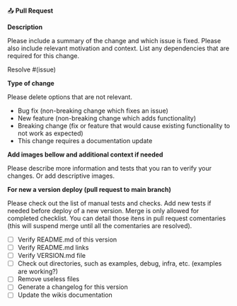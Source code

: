 :outbox_tray: **Pull Request**

**Description**

Please include a summary of the change and which issue is fixed.
Please also include relevant motivation and context.
List any dependencies that are required for this change.

Resolve #(issue)

**Type of change**

Please delete options that are not relevant.

- Bug fix (non-breaking change which fixes an issue)
- New feature (non-breaking change which adds functionality)
- Breaking change (fix or feature that would cause existing functionality to not work as expected)
- This change requires a documentation update

**Add images bellow and additional context if needed**

Please describe more information and tests that you ran to verify your changes.
Or add descriptive images.

**For new a version deploy (pull request to main branch)**

Please check out the list of manual tests and checks. Add new tests if needed before deploy of a new version.
Merge is only allowed for completed checklist. You can detail those itens in pull request comentaries (this
will suspend merge until all the comentaries are resolved).

- [ ] Verify README.md of this version
- [ ] Verify README.md links
- [ ] Verify VERSION.md file
- [ ] Check out directories, such as examples, debug, infra, etc. (examples are working?)
- [ ] Remove useless files
- [ ] Generate a changelog for this version
- [ ] Update the wikis documentation
